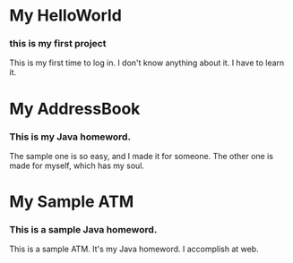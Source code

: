 # My HelloWorld

<h3>this is my first project</h3>
<p>This is my first time to log in. I don't know anything about it.
I have to learn it.</p>


# My AddressBook
<h3>This is my Java homeword.</h3>
<p>The sample one is so easy, and I made it for someone. The other one is made for myself, which has my soul. </p>

# My Sample ATM
<h3>This is a sample Java homeword.</h3>
<p>This is a sample ATM. It's my Java homeword. I accomplish at web.</p>
